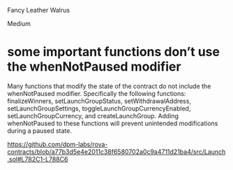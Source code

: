 Fancy Leather Walrus

Medium

# some important functions don’t use the whenNotPaused modifier

Many functions that modify the state of the contract do not include the whenNotPaused modifier. Specifically the following functions: 
finalizeWinners, setLaunchGroupStatus, setWithdrawalAddress, setLaunchGroupSettings, toggleLaunchGroupCurrencyEnabled, setLaunchGroupCurrency, and createLaunchGroup. Adding whenNotPaused to these functions will prevent unintended modifications during a paused state.

https://github.com/dpm-labs/rova-contracts/blob/a77b3d5e4e2011c38f6580702a0c9a4711d21ba4/src/Launch.sol#L782C1-L788C6